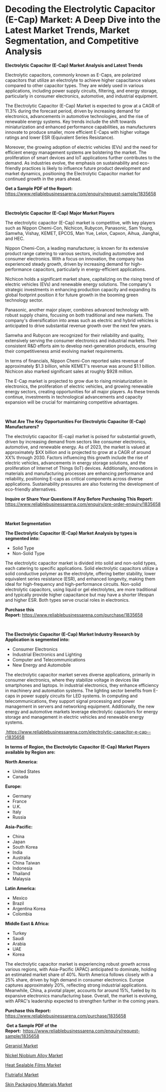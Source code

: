 <p><h1>Decoding the Electrolytic Capacitor (E-Cap) Market: A Deep Dive into the Latest Market Trends, Market Segmentation, and Competitive Analysis</h1></p><p><strong>Electrolytic Capacitor (E-Cap) Market Analysis and Latest Trends</strong></p>
<p><p>Electrolytic capacitors, commonly known as E-Caps, are polarized capacitors that utilize an electrolyte to achieve higher capacitance values compared to other capacitor types. They are widely used in various applications, including power supply circuits, filtering, and energy storage, particularly in consumer electronics, automotive, and industrial equipment.</p><p>The Electrolytic Capacitor (E-Cap) Market is expected to grow at a CAGR of 11.3% during the forecast period, driven by increasing demand for electronics, advancements in automotive technologies, and the rise of renewable energy systems. Key trends include the shift towards miniaturization and enhanced performance capabilities, as manufacturers innovate to produce smaller, more efficient E-Caps with higher voltage ratings and lower ESR (Equivalent Series Resistance). </p><p>Moreover, the growing adoption of electric vehicles (EVs) and the need for efficient energy management systems are bolstering the market. The proliferation of smart devices and IoT applications further contributes to the demand. As industries evolve, the emphasis on sustainability and eco-friendly practices is likely to influence future product development and market dynamics, positioning the Electrolytic Capacitor market for continued growth in the years ahead.</p></p>
<p><strong>Get a Sample PDF of the Report:&nbsp;</strong> <a href="https://www.reliablebusinessarena.com/enquiry/request-sample/1835658?utm_campaign=1599&utm_medium=2&utm_source=Github&utm_content=ia&utm_term=16102024&utm_id=electrolytic-capacitor-e-cap">https://www.reliablebusinessarena.com/enquiry/request-sample/1835658</a></p>
<p>&nbsp;</p>
<p><strong>Electrolytic Capacitor (E-Cap) Major Market Players</strong></p>
<p><p>The electrolytic capacitor (E-Cap) market is competitive, with key players such as Nippon Chemi-Con, Nichicon, Rubycon, Panasonic, Sam Young, Samwha, Vishay, KEMET, EPCOS, Man Yue, Lelon, Capxon, Aihua, Jianghai, and HEC. </p><p>Nippon Chemi-Con, a leading manufacturer, is known for its extensive product range catering to various sectors, including automotive and consumer electronics. With a focus on innovation, the company has experienced steady growth, driven by increasing demand for high-performance capacitors, particularly in energy-efficient applications.</p><p>Nichicon holds a significant market share, capitalizing on the rising trend of electric vehicles (EVs) and renewable energy solutions. The company's strategic investments in enhancing production capacity and expanding its global footprint position it for future growth in the booming green technology sector.</p><p>Panasonic, another major player, combines advanced technology with robust supply chains, focusing on both traditional and new markets. The company's diversification into areas such as electric and hybrid vehicles is anticipated to drive substantial revenue growth over the next few years.</p><p>Samwha and Rubycon are recognized for their reliability and quality, extensively serving the consumer electronics and industrial markets. Their consistent R&D efforts aim to develop next-generation products, ensuring their competitiveness amid evolving market requirements.</p><p>In terms of financials, Nippon Chemi-Con reported sales revenue of approximately $1.3 billion, while KEMET's revenue was around $1.1 billion. Nichicon also marked significant sales at roughly $928 million.</p><p>The E-Cap market is projected to grow due to rising miniaturization in electronics, the proliferation of electric vehicles, and growing renewable energy sectors, creating opportunities for all major players. As these trends continue, investments in technological advancements and capacity expansion will be crucial for maintaining competitive advantages.</p></p>
<p>&nbsp;</p>
<p><strong>What Are The Key Opportunities For Electrolytic Capacitor (E-Cap) Manufacturers?</strong></p>
<p><p>The electrolytic capacitor (E-cap) market is poised for substantial growth, driven by increasing demand from sectors like consumer electronics, automotive, and renewable energy. As of 2023, the market is valued at approximately $XX billion and is projected to grow at a CAGR of around XX% through 2030. Factors influencing this growth include the rise of electric vehicles, advancements in energy storage solutions, and the proliferation of Internet of Things (IoT) devices. Additionally, innovations in materials and manufacturing processes are enhancing performance and reliability, positioning E-caps as critical components across diverse applications. Sustainability pressures are also fostering the development of eco-friendly alternatives.</p></p>
<p><strong>Inquire or Share Your Questions If Any Before Purchasing This Report:</strong> <a href="https://www.reliablebusinessarena.com/enquiry/pre-order-enquiry/1835658?utm_campaign=1599&utm_medium=2&utm_source=Github&utm_content=ia&utm_term=16102024&utm_id=electrolytic-capacitor-e-cap">https://www.reliablebusinessarena.com/enquiry/pre-order-enquiry/1835658</a></p>
<p>&nbsp;</p>
<p><strong>Market Segmentation</strong></p>
<p><strong>The Electrolytic Capacitor (E-Cap) Market Analysis by types is segmented into:</strong></p>
<p><ul><li>Solid Type</li><li>Non-Solid Type</li></ul></p>
<p><p>The electrolytic capacitor market is divided into solid and non-solid types, each catering to specific applications. Solid electrolytic capacitors utilize a solid conductive polymer as the electrolyte, offering better stability, lower equivalent series resistance (ESR), and enhanced longevity, making them ideal for high-frequency and high-performance circuits. Non-solid electrolytic capacitors, using liquid or gel electrolytes, are more traditional and typically provide higher capacitance but may have a shorter lifespan and higher ESR. Both types serve crucial roles in electronics.</p></p>
<p><strong>Purchase this Report:&nbsp;</strong><a href="https://www.reliablebusinessarena.com/purchase/1835658?utm_campaign=1599&utm_medium=2&utm_source=Github&utm_content=ia&utm_term=16102024&utm_id=electrolytic-capacitor-e-cap">https://www.reliablebusinessarena.com/purchase/1835658</a></p>
<p>&nbsp;</p>
<p><strong>The Electrolytic Capacitor (E-Cap) Market Industry Research by Application is segmented into:</strong></p>
<p><ul><li>Consumer Electronics</li><li>Industrial Electronics and Lighting</li><li>Computer and Telecommunications</li><li>New Energy and Automobile</li></ul></p>
<p><p>The electrolytic capacitor market serves diverse applications, primarily in consumer electronics, where they stabilize voltage in devices like smartphones and laptops. In industrial electronics, they enhance efficiency in machinery and automation systems. The lighting sector benefits from E-caps in power supply circuits for LED systems. In computing and telecommunications, they support signal processing and power management in servers and networking equipment. Additionally, the new energy and automotive markets leverage electrolytic capacitors for energy storage and management in electric vehicles and renewable energy systems.</p></p>
<p><a href="https://www.reliablebusinessarena.com/electrolytic-capacitor-e-cap--r1835658?utm_campaign=1599&utm_medium=2&utm_source=Github&utm_content=ia&utm_term=16102024&utm_id=electrolytic-capacitor-e-cap">&nbsp;https://www.reliablebusinessarena.com/electrolytic-capacitor-e-cap--r1835658</a></p>
<p><strong>In terms of Region, the Electrolytic Capacitor (E-Cap) Market Players available by Region are:</strong></p>
<p>
    <p> <strong> North America: </strong>
        <ul>
            <li>United States</li>
            <li>Canada</li>
        </ul>
        </p> 
    <p> <strong> Europe: </strong>
        <ul>
            <li>Germany</li>
            <li>France</li>
            <li>U.K.</li>
            <li>Italy</li>
            <li>Russia</li>
        </ul>
        </p> 
    <p> <strong> Asia-Pacific: </strong>
        <ul>
            <li>China</li>
            <li>Japan</li>
            <li>South Korea</li>
            <li>India</li>
            <li>Australia</li>
            <li>China Taiwan</li>
            <li>Indonesia</li>
            <li>Thailand</li>
            <li>Malaysia</li>
        </ul>
        </p> 
    <p> <strong> Latin America: </strong>
        <ul>
            <li>Mexico</li>
            <li>Brazil</li>
            <li>Argentina Korea</li>
            <li>Colombia</li>
        </ul>
        </p> 
    <p> <strong> Middle East & Africa: </strong>
        <ul>
            <li>Turkey</li>
            <li>Saudi</li>
            <li>Arabia</li>
            <li>UAE</li>
            <li>Korea</li>
        </ul>
    </p>
    </p>
<p><p>The electrolytic capacitor market is experiencing robust growth across various regions, with Asia-Pacific (APAC) anticipated to dominate, holding an estimated market share of 40%. North America follows closely with a 25% share, driven by high demand in consumer electronics. Europe captures approximately 20%, reflecting strong industrial applications. Meanwhile, China, a pivotal player, accounts for around 15%, fueled by its expansive electronics manufacturing base. Overall, the market is evolving, with APAC's leadership expected to strengthen further in the coming years.</p></p>
<p><strong>Purchase this Report: </strong><a href="https://www.reliablebusinessarena.com/purchase/1835658?utm_campaign=1599&utm_medium=2&utm_source=Github&utm_content=ia&utm_term=16102024&utm_id=electrolytic-capacitor-e-cap">https://www.reliablebusinessarena.com/purchase/1835658</a></p>
<p>&nbsp;<strong>Get a Sample PDF of the Report:&nbsp;&nbsp;</strong><a href="https://www.reliablebusinessarena.com/enquiry/request-sample/1835658?utm_campaign=1599&utm_medium=2&utm_source=Github&utm_content=ia&utm_term=16102024&utm_id=electrolytic-capacitor-e-cap">https://www.reliablebusinessarena.com/enquiry/request-sample/1835658</a></p>
<p><strong></strong></p>
<p><p><a href="https://www.linkedin.com/pulse/geraniol-revenue-growth-report-2024-2031-blackhawk-analytics-r1lsc?utm_campaign=1599&utm_medium=2&utm_source=Github&utm_content=ia&utm_term=16102024&utm_id=electrolytic-capacitor-e-cap">Geraniol Market</a></p><p><a href="https://www.linkedin.com/pulse/sustainability-trends-nickel-niobium-alloy-industry-market-implications-xtanc?utm_campaign=1599&utm_medium=2&utm_source=Github&utm_content=ia&utm_term=16102024&utm_id=electrolytic-capacitor-e-cap">Nickel Niobium Alloy Market</a></p><p><a href="https://www.linkedin.com/pulse/emerging-trends-heat-sealable-films-market-global-163zc?utm_campaign=1599&utm_medium=2&utm_source=Github&utm_content=ia&utm_term=16102024&utm_id=electrolytic-capacitor-e-cap">Heat Sealable Films Market</a></p><p><a href="https://www.linkedin.com/pulse/decoding-flutriafol-industry-dynamics-strategic-imperatives-qezxc?utm_campaign=1599&utm_medium=2&utm_source=Github&utm_content=ia&utm_term=16102024&utm_id=electrolytic-capacitor-e-cap">Flutriafol Market</a></p><p><a href="https://www.linkedin.com/pulse/deep-dive-skin-packaging-materials-market-itstrends-m1cic?utm_campaign=1599&utm_medium=2&utm_source=Github&utm_content=ia&utm_term=16102024&utm_id=electrolytic-capacitor-e-cap">Skin Packaging Materials Market</a></p></p>